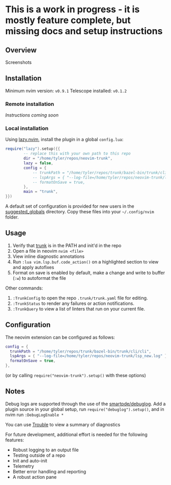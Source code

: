 # This is a work in progress - it is mostly feature complete, but missing docs and setup instructions
## Overview

Screenshots

## Installation

Minimum nvim version: `v0.9.1`
Telescope installed: `v0.1.2`

### Remote installation

_Instructions coming soon_

### Local installation

Using [lazy.nvim](https://github.com/folke/lazy.nvim), install the plugin in a global `config.lua`:

```lua
require("lazy").setup({{
		-- replace this with your own path to this repo
		dir = "/home/tyler/repos/neovim-trunk",
		lazy = false,
		config = {
			-- trunkPath = "/home/tyler/repos/trunk/bazel-bin/trunk/cli/cli",
			-- lspArgs = { "--log-file=/home/tyler/repos/neovim-trunk/lsp_new.log" },
			-- formatOnSave = true,
		},
		main = "trunk",
}})
```

A default set of configuration is provided for new users in the [suggested_globals](./suggested_globals/) directory. Copy these files into your `~/.config/nvim` folder.

## Usage

1. Verify that [trunk](https://docs.trunk.io/cli) is in the PATH and init'd in the repo
2. Open a file in neovim `nvim <file>`
3. View inline diagnostic annotations
4. Run `:lua vim.lsp.buf.code_action()` on a highlighted section to view and apply autofixes
5. Format on save is enabled by default, make a change and write to buffer (`:w`) to autoformat the file

Other commands:

1. `:TrunkConfig` to open the repo `.trunk/trunk.yaml` file for editing.
2. `:TrunkStatus` to render any failures or action notifications.
3. `:TrunkQuery` to view a list of linters that run on your current file.

## Configuration

The neovim extension can be configured as follows:

```lua
config = {
  trunkPath = "/home/tyler/repos/trunk/bazel-bin/trunk/cli/cli",
  lspArgs = { "--log-file=/home/tyler/repos/neovim-trunk/lsp_new.log" },
  formatOnSave = true,
},
```

(or by calling `require("neovim-trunk").setup()` with these options)

## Notes

Debug logs are supported through the use of the [smartpde/debuglog](https://github.com/smartpde/debuglog). Add a plugin source in your global setup, run `require("debuglog").setup()`, and in nvim run `:DebugLogEnable *`

You can use [Trouble](https://github.com/folke/trouble.nvim) to view a summary of diagnostics

For future development, additional effort is needed for the following features:

- Robust logging to an output file
- Testing outside of a repo
- Init and auto-init
- Telemetry
- Better error handling and reporting
- A robust action pane
